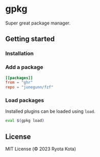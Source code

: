 # gpkg

Super great package manager.

## Getting started

### Installation

### Add a package

```toml
[[packages]]
from = "ghr"
repo = "junegunn/fzf"
```

### Load packages

Installed plugins can be loaded using `load`.

```bash
eval $(gpkg load)
```

## License

MIT License (© 2023 Ryota Kota)

